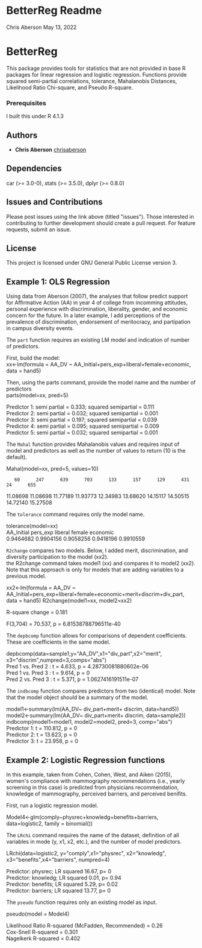 # BetterReg Readme

Chris Aberson May 13, 2022

# BetterReg  

This package provides tools for statistics that are not provided in base
R packages for linear regression and logistic regression. Functions
provide squared semi-partial correlations, tolerance, Mahalanobis
Distances, Likelihood Ratio Chi-square, and Pseudo R-square. 

### Prerequisites  

I built this under R 4.1.3

## Authors  

-   **Chris Aberson** [chrisaberson](https://github.com/chrisaberson)

## Dependencies  

car (>= 3.0-0), stats (>= 3.5.0), dplyr (>= 0.8.0)

## Issues and Contributions  

Please post issues using the link above (titled "issues"). Those interested in contributing to further development should create a pull request. For feature requests, submit an issue. 

## License  

This project is licensed under GNU General Public License version 3.

## Example 1: OLS Regression

Using data from Aberson (2007), the analyses that follow predict support for Affirmative Action (AA) in year 4 of college from incomming attitudes, personal experience with discrimination, liberality, gender, and economic concern for the future. In a later example, I add perceptions of the prevalence of discrimination, endorsement of meritocracy, and partipation in campus diversity events. 

The `part` function requires an existing LM model and indication of number of predictors.  

First, build the model:  
xx<-lm(formula = AA_DV ~ AA_Initial+pers_exp+liberal+female+economic, data = hand5)  

Then, using the parts command, provide the model name and the number of predictors  
parts(model=xx, pred=5)  

Predictor 1: semi partial = 0.333; squared semipartial = 0.111  
Predictor 2: semi partial = 0.032; squared semipartial = 0.001  
Predictor 3: semi partial = 0.197; squared semipartial = 0.039  
Predictor 4: semi partial = 0.095; squared semipartial = 0.009  
Predictor 5: semi partial = 0.032; squared semipartial = 0.001  

The `Mahal` function provides Mahalanobis values and requires input of model and predictors as well as the number of values to return (10 is the default). 

Mahal(model=xx, pred=5, values=10) 

       60      247      639      703      133      157      129      431     24      655  
 11.08698 11.08698 11.77189 11.93773 12.34983 13.68620 14.15117 14.50515 14.72140 15.27508     
 

The `tolerance` command requires only the model name. 

tolerance(model=xx)  
AA_Initial   pers_exp    liberal     female   economic  
0.9464682  0.9904156  0.9058256  0.9418196  0.9910559   

`R2change` compares two models. Below, I added merit, discrimination, and diversity participation to the model (xx2).  
the R2change command takes model1 (xx) and compares it to model2 (xx2). Note that this approach is only for models that are adding variables to a previous model.

xx2<-lm(formula = AA_DV ~ AA_Initial+pers_exp+liberal+female+economic+merit+discrim+div_part, data = hand5) 
R2change(model1=xx, model2=xx2) 

R-square change = 0.181 

F(3,704) = 70.537, p = 6.81538788796511e-40 

The `depbcomp` function allows for comparisons of  dependent coefficients. These are coefficients in the same model.   

depbcomp(data=sample1,y="AA_DV",x1="div_part",x2="merit", x3="discrim",numpred=3,comps="abs")  
Pred 1 vs. Pred 2  : t = 4.633, p = 4.28730081880602e-06  
Pred 1 vs. Pred 3  : t = 9.614, p = 0  
Pred 2 vs. Pred 3  : t = 5.371, p = 1.0627416191511e-07  

The `indbcomp` function compares predictors from two (identical) model. Note that the model object should be a summary of the model. 

model1<-summary(lm(AA_DV~ div_part+merit+ discrim, data=hand5))  
model2<-summary(lm(AA_DV~ div_part+merit+ discrim, data=sample2))   
indbcomp(model1=model1, model2=model2, pred=3, comp="abs")    
Predictor 1:  t = 110.812, p = 0  
Predictor 2:  t = 13.623, p = 0  
Predictor 3:  t = 23.958, p = 0  

## Example 2: Logistic Regression functions

In this example, taken from Cohen, Cohen, West, and Aiken (2015), women's compliance with mammography recommendations (i.e., yearly screening in this case) is predicted from physicians recommendation, knowledge of mammography, perceived barriers, and perceived benifits. 

First, run a logistic regression model. 

Model4<-glm(comply~physrec+knowledg+benefits+barriers, data=logistic2, family = binomial())  

The `LRchi` command requires the name of the dataset, definition of all variables in mode (y, x1, x2, etc.), and the number of model predictors. 

LRchi(data=logistic2, y="comply",x1="physrec", x2="knowledg", x3="benefits",x4="barriers", numpred=4)  

 Predictor: physrec; LR squared 16.67, p= 0  
 Predictor: knowledg; LR squared 0.01, p= 0.94   
 Predictor: benefits; LR squared 5.29, p= 0.02   
 Predictor: barriers; LR squared 13.77, p= 0   

The `pseudo` function requires only an existing model as input.   

pseudo(model = Model4) 

Likelihood Ratio R-squared (McFadden, Recommended) = 0.26   
Cox-Snell R-squared  = 0.301   
Nagelkerk R-squared  = 0.402   

